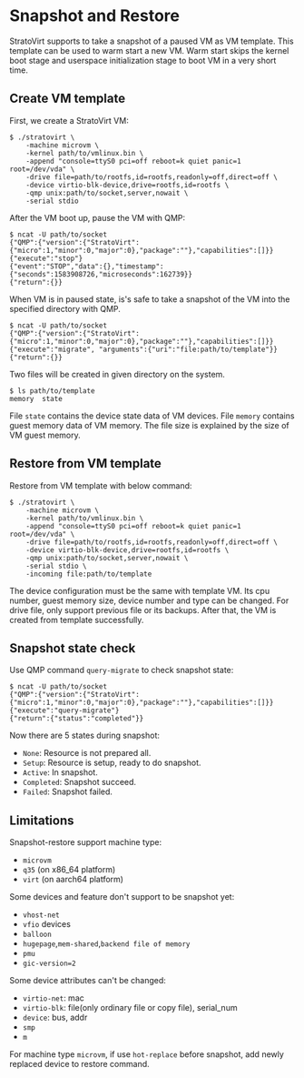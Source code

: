 # Snapshot and Restore

StratoVirt supports to take a snapshot of a paused VM as VM template. This template can be used to warm start a new VM. Warm start skips the kernel boot stage and userspace initialization stage to boot VM in a very short time.

## Create VM template

First, we create a StratoVirt VM:
```shell
$ ./stratovirt \
    -machine microvm \
    -kernel path/to/vmlinux.bin \
    -append "console=ttyS0 pci=off reboot=k quiet panic=1 root=/dev/vda" \
    -drive file=path/to/rootfs,id=rootfs,readonly=off,direct=off \
    -device virtio-blk-device,drive=rootfs,id=rootfs \
    -qmp unix:path/to/socket,server,nowait \
    -serial stdio
```

After the VM boot up, pause the VM with QMP:
```shell
$ ncat -U path/to/socket
{"QMP":{"version":{"StratoVirt":{"micro":1,"minor":0,"major":0},"package":""},"capabilities":[]}}
{"execute":"stop"}
{"event":"STOP","data":{},"timestamp":{"seconds":1583908726,"microseconds":162739}}
{"return":{}}
```

When VM is in paused state, is's safe to take a snapshot of the VM into the specified directory with QMP.
```shell
$ ncat -U path/to/socket
{"QMP":{"version":{"StratoVirt":{"micro":1,"minor":0,"major":0},"package":""},"capabilities":[]}}
{"execute":"migrate", "arguments":{"uri":"file:path/to/template"}}
{"return":{}}
```

Two files will be created in given directory on the system.
```shell
$ ls path/to/template
memory  state
```
File `state` contains the device state data of VM devices. File `memory` contains guest memory data of VM memory. The file size is explained by the size of VM guest memory.

## Restore from VM template

Restore from VM template with below command:
```shell
$ ./stratovirt \
    -machine microvm \
    -kernel path/to/vmlinux.bin \
    -append "console=ttyS0 pci=off reboot=k quiet panic=1 root=/dev/vda" \
    -drive file=path/to/rootfs,id=rootfs,readonly=off,direct=off \
    -device virtio-blk-device,drive=rootfs,id=rootfs \
    -qmp unix:path/to/socket,server,nowait \
    -serial stdio \
    -incoming file:path/to/template
```

The device configuration must be the same with template VM. Its cpu number, guest memory size, device number and type can be changed. For drive file, only support previous file or its backups. After that, the VM is created from template successfully.

## Snapshot state check

Use QMP command `query-migrate` to check snapshot state:
```shell
$ ncat -U path/to/socket
{"QMP":{"version":{"StratoVirt":{"micro":1,"minor":0,"major":0},"package":""},"capabilities":[]}}
{"execute":"query-migrate"}
{"return":{"status":"completed"}}
```

Now there are 5 states during snapshot:
- `None`: Resource is not prepared all.
- `Setup`: Resource is setup, ready to do snapshot.
- `Active`: In snapshot.
- `Completed`: Snapshot succeed.
- `Failed`: Snapshot failed.

## Limitations

Snapshot-restore support machine type:
- `microvm`
- `q35` (on x86_64 platform)
- `virt` (on aarch64 platform)

Some devices and feature don't support to be snapshot yet:
- `vhost-net`
- `vfio` devices
- `balloon`
- `hugepage`,`mem-shared`,`backend file of memory`
- `pmu`
- `gic-version=2`

Some device attributes can't be changed:
- `virtio-net`: mac
- `virtio-blk`: file(only ordinary file or copy file), serial_num
- `device`: bus, addr
- `smp`
- `m`

For machine type `microvm`, if use `hot-replace` before snapshot, add newly replaced device to restore command.
